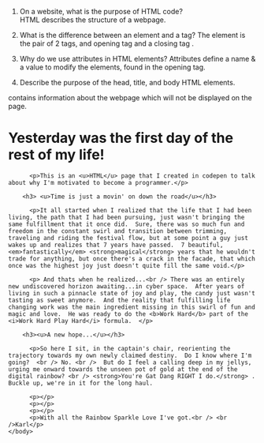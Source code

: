 1.  On a website, what is the purpose of HTML code?  
  HTML describes the structure of a webpage.

2.  What is the difference between an element and a tag?
  The element is the pair of 2 tags, and opening tag <tag> and a closing tag </tag>.

3.  Why do we use attributes in HTML elements?
  Attributes define a name & a value to modify the elements, found in the opening tag.

4.  Describe the purpose of the head, title, and body HTML elements.
  <head> contains information about the webpage which will not be displayed on the page.
  <title> shown in the browser tab or at the top of the browser window - name of website
  <body> this is what contains all the viewable content on the webpage

5.  In your browser (Chrome), how do you view the source of a website?
  option + command + U

6.  List five different HTML elements and what they are used for. For example, `<p></p>` is a paragraph element, and it is used to represent a paragraph of text.
  <i> italics </i>
  <b> bold </b>
  <h1> heading 1 (largest) </h1>
  <br /> line break
  <sub> lowers text below line </sub>

7.  What are empty elements?
  They have no words between and opening and closing tag, and usually only have one tag.  
  <hr />

8.  What is semantic markup?
  Text elements that don't affect the structure of the page but add extra information.

9.  What are three new semantic elements introduced in HTML 5? Use page 431 in the book to find more about these new elements.
  <header> <nav> <article>


  <html>
    <head>
      <title>My First Web Page</title>
    </head>
      <body>
        <h1>Yesterday was the first day of the rest of my life!</h1>

          <p>This is an <u>HTML</u> page that I created in codepen to talk about why I'm motivated to become a programmer.</p>

        <h3> <u>Time is just a movin' on down the road</u></h3>

          <p>It all started when I realized that the life that I had been living, the path that I had been pursuing, just wasn't bringing the same fulfillment that it once did.  Sure, there was so much fun and freedom in the constant swirl and transition between trimming, traveling and riding the festival flow, but at some point a guy just wakes up and realizes that 7 years have passed.  7 beautiful, <em>fantastically</em> <strong>magical</strong> years that he wouldn't trade for anything, but once there's a crack in the facade, that which once was the highest joy just doesn't quite fill the same void.</p>

          <p> And thats when he realized...<br /> There was an entirely new undiscovered horizon awaiting...in cyber space.  After years of living in such a pinnacle state of joy and play, the candy just wasn't tasting as sweet anymore.  And the reality that fulfilling life changing work was the main ingredient missing in this swirl of fun and magic and love.  He was ready to do the <b>Work Hard</b> part of the <i>Work Hard Play Hard</i> formula.  </p>

        <h3><u>A new hope...</u></h3>

          <p>So here I sit, in the captain's chair, reorienting the trajectory towards my own newly claimed destiny.  Do I know where I'm going?  <br /> No. <br />  But do I feel a calling deep in my jellys, urging me onward towards the unseen pot of gold at the end of the digital rainbow? <br /> <strong>You're Gat Dang RIGHT I do.</strong> . Buckle up, we're in it for the long haul.

          <p></p>
          <p></p>
          <p></p>
          <p>With all the Rainbow Sparkle Love I've got.<br /> <br />Karl</p>
    </body>
  </html>
